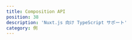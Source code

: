 ```yaml
---
title: Composition API
position: 38
description: 'Nuxt.js 向け TypeScript サポート'
category: 例
---
```



<Example name="composition-api/minimal" />
